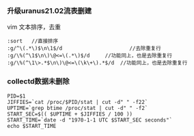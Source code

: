 

### 升级uranus21.02流表删建

vim 文本排序，去重

```
:sort   //直接排序
:g/^\(.*\)$\n\1$/d                      //去除重复行
:g/\%(^\1$\n\)\@<=\(.*\)$/d     //功能同上，也是去除重复行
:g/\%(^\1\>.*$\n\)\@<=\(\k\+\).*$/d  //功能同上，也是去除重复行
```



### collectd数据未删除

```shell
PID=$1
JIFFIES=`cat /proc/$PID/stat | cut -d" " -f22`
UPTIME=`grep btime /proc/stat | cut -d" " -f2`
START_SEC=$(( $UPTIME + $JIFFIES / 100 ))
START_TIME=`date -d "1970-1-1 UTC $START_SEC seconds"`
echo $START_TIME
```



